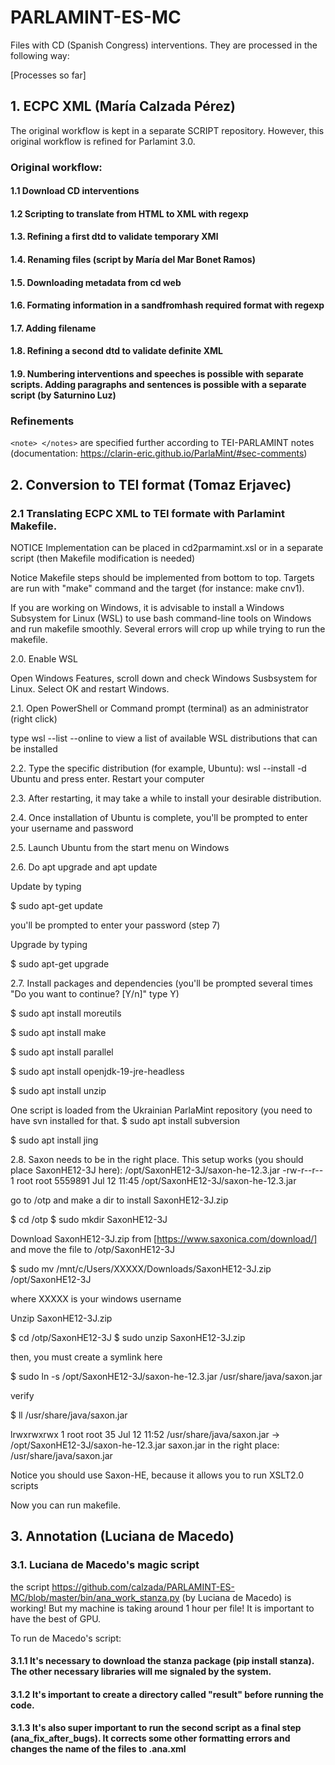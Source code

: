 # PARLAMINT-ES-MC

Files with CD (Spanish Congress) interventions. They are processed in the following way:

[Processes so far]

## 1. ECPC XML (María Calzada Pérez)
The original workflow is kept in a separate SCRIPT repository. However, this original workflow is refined for Parlamint 3.0. 

### Original workflow:
#### 1.1 Download CD interventions
#### 1.2 Scripting to translate from HTML to XML with regexp
#### 1.3. Refining a first dtd to validate temporary XMl
#### 1.4. Renaming files  (script by María del Mar Bonet Ramos)
#### 1.5. Downloading metadata from cd web
#### 1.6. Formating information in a sandfromhash required format with regexp
#### 1.7. Adding filename
#### 1.8. Refining a second dtd to validate definite XML
#### 1.9. Numbering interventions and speeches is possible with separate scripts. Adding paragraphs and sentences is possible with a separate script (by Saturnino Luz) 

### Refinements
```<note> </notes>``` are specified further according to TEI-PARLAMINT notes (documentation: https://clarin-eric.github.io/ParlaMint/#sec-comments)


## 2. Conversion to TEI format (Tomaz Erjavec)

### 2.1 Translating ECPC XML to TEI formate with Parlamint Makefile.

NOTICE Implementation can be placed in cd2parmamint.xsl or in a separate script (then Makefile modification is needed)

Notice Makefile steps should be implemented from bottom to top. Targets are run with "make" command and the target (for instance: make cnv1).

If you are working on Windows, it is advisable to install a Windows Subsystem for Linux (WSL) to use bash command-line tools on Windows and run makefile smoothly. Several errors will crop up while trying to run the makefile.

2.0. Enable WSL

Open Windows Features, scroll down and check Windows Susbsystem for Linux. Select OK and restart Windows.

2.1. Open PowerShell or Command prompt (terminal) as an administrator (right click)

type wsl --list --online to view a list of available WSL distributions that can be installed

2.2. Type the specific distribution (for example, Ubuntu): wsl --install -d Ubuntu and press enter. Restart your computer

2.3. After restarting, it may take a while to install your desirable distribution.

2.4. Once installation of Ubuntu is complete, you'll be prompted to enter your username and password

2.5. Launch Ubuntu from the start menu on Windows

2.6. Do apt upgrade and apt update

Update by typing

$ sudo apt-get update

you'll be prompted to enter your password (step 7)

Upgrade by typing

$ sudo apt-get upgrade

2.7. Install packages and dependencies (you'll be prompted several times "Do you want to continue? [Y/n]"
type Y)

$ sudo apt install moreutils

$ sudo apt install make

$ sudo apt install parallel

$ sudo apt install openjdk-19-jre-headless

$ sudo apt install unzip

One script is loaded from the Ukrainian ParlaMint repository (you need to have svn installed for that.
$ sudo apt install subversion

$ sudo apt install jing

2.8. Saxon needs to be in the right place. This setup works (you should place SaxonHE12-3J here):
/opt/SaxonHE12-3J/saxon-he-12.3.jar
-rw-r--r-- 1 root root 5559891 Jul 12 11:45 /opt/SaxonHE12-3J/saxon-he-12.3.jar

go to /otp and make a dir to install SaxonHE12-3J.zip

$ cd /otp
$ sudo mkdir SaxonHE12-3J

Download SaxonHE12-3J.zip from [https://www.saxonica.com/download/] and move the file to /otp/SaxonHE12-3J

$ sudo mv /mnt/c/Users/XXXXX/Downloads/SaxonHE12-3J.zip /opt/SaxonHE12-3J

where XXXXX is your windows username

Unzip SaxonHE12-3J.zip

$ cd /otp/SaxonHE12-3J
$ sudo unzip SaxonHE12-3J.zip

then, you must create a symlink here

$ sudo ln -s /opt/SaxonHE12-3J/saxon-he-12.3.jar /usr/share/java/saxon.jar

verify 

$ ll /usr/share/java/saxon.jar

lrwxrwxrwx 1 root root 35 Jul 12 11:52 /usr/share/java/saxon.jar -> /opt/SaxonHE12-3J/saxon-he-12.3.jar
saxon.jar in the right place: /usr/share/java/saxon.jar

Notice you should use Saxon-HE, because it allows you to run XSLT2.0 scripts

Now you can run makefile.

## 3. Annotation (Luciana de Macedo)
### 3.1. Luciana de Macedo's magic script
the script https://github.com/calzada/PARLAMINT-ES-MC/blob/master/bin/ana_work_stanza.py  (by Luciana de Macedo) is working! But my machine is taking around 1 hour per file! It is important to have the best of GPU.

To run de Macedo's script: 

#### 3.1.1 It's necessary to download the stanza package (pip install stanza). The other necessary libraries will me signaled by the system.

#### 3.1.2 It's important to create a directory called "result" before running the code.

#### 3.1.3 It's also super important to run the second script as a final step (ana_fix_after_bugs). It corrects some other formatting errors and changes the name of the files to .ana.xml

